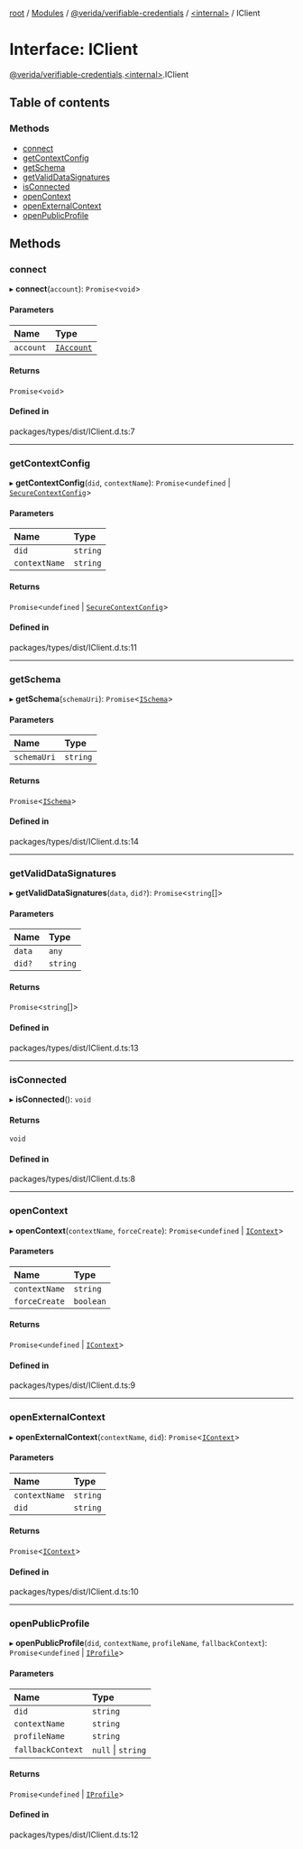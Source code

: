 [root](../README.md) / [Modules](../modules.md) / [@verida/verifiable-credentials](../modules/verida_verifiable_credentials.md) / [<internal\>](../modules/verida_verifiable_credentials._internal_.md) / IClient

# Interface: IClient

[@verida/verifiable-credentials](../modules/verida_verifiable_credentials.md).[<internal\>](../modules/verida_verifiable_credentials._internal_.md).IClient

## Table of contents

### Methods

- [connect](verida_verifiable_credentials._internal_.IClient.md#connect)
- [getContextConfig](verida_verifiable_credentials._internal_.IClient.md#getcontextconfig)
- [getSchema](verida_verifiable_credentials._internal_.IClient.md#getschema)
- [getValidDataSignatures](verida_verifiable_credentials._internal_.IClient.md#getvaliddatasignatures)
- [isConnected](verida_verifiable_credentials._internal_.IClient.md#isconnected)
- [openContext](verida_verifiable_credentials._internal_.IClient.md#opencontext)
- [openExternalContext](verida_verifiable_credentials._internal_.IClient.md#openexternalcontext)
- [openPublicProfile](verida_verifiable_credentials._internal_.IClient.md#openpublicprofile)

## Methods

### connect

▸ **connect**(`account`): `Promise`<`void`\>

#### Parameters

| Name | Type |
| :------ | :------ |
| `account` | [`IAccount`](verida_verifiable_credentials._internal_.IAccount.md) |

#### Returns

`Promise`<`void`\>

#### Defined in

packages/types/dist/IClient.d.ts:7

___

### getContextConfig

▸ **getContextConfig**(`did`, `contextName`): `Promise`<`undefined` \| [`SecureContextConfig`](verida_verifiable_credentials._internal_.SecureContextConfig.md)\>

#### Parameters

| Name | Type |
| :------ | :------ |
| `did` | `string` |
| `contextName` | `string` |

#### Returns

`Promise`<`undefined` \| [`SecureContextConfig`](verida_verifiable_credentials._internal_.SecureContextConfig.md)\>

#### Defined in

packages/types/dist/IClient.d.ts:11

___

### getSchema

▸ **getSchema**(`schemaUri`): `Promise`<[`ISchema`](verida_verifiable_credentials._internal_.ISchema.md)\>

#### Parameters

| Name | Type |
| :------ | :------ |
| `schemaUri` | `string` |

#### Returns

`Promise`<[`ISchema`](verida_verifiable_credentials._internal_.ISchema.md)\>

#### Defined in

packages/types/dist/IClient.d.ts:14

___

### getValidDataSignatures

▸ **getValidDataSignatures**(`data`, `did?`): `Promise`<`string`[]\>

#### Parameters

| Name | Type |
| :------ | :------ |
| `data` | `any` |
| `did?` | `string` |

#### Returns

`Promise`<`string`[]\>

#### Defined in

packages/types/dist/IClient.d.ts:13

___

### isConnected

▸ **isConnected**(): `void`

#### Returns

`void`

#### Defined in

packages/types/dist/IClient.d.ts:8

___

### openContext

▸ **openContext**(`contextName`, `forceCreate`): `Promise`<`undefined` \| [`IContext`](verida_verifiable_credentials._internal_.IContext.md)\>

#### Parameters

| Name | Type |
| :------ | :------ |
| `contextName` | `string` |
| `forceCreate` | `boolean` |

#### Returns

`Promise`<`undefined` \| [`IContext`](verida_verifiable_credentials._internal_.IContext.md)\>

#### Defined in

packages/types/dist/IClient.d.ts:9

___

### openExternalContext

▸ **openExternalContext**(`contextName`, `did`): `Promise`<[`IContext`](verida_verifiable_credentials._internal_.IContext.md)\>

#### Parameters

| Name | Type |
| :------ | :------ |
| `contextName` | `string` |
| `did` | `string` |

#### Returns

`Promise`<[`IContext`](verida_verifiable_credentials._internal_.IContext.md)\>

#### Defined in

packages/types/dist/IClient.d.ts:10

___

### openPublicProfile

▸ **openPublicProfile**(`did`, `contextName`, `profileName`, `fallbackContext`): `Promise`<`undefined` \| [`IProfile`](verida_verifiable_credentials._internal_.IProfile.md)\>

#### Parameters

| Name | Type |
| :------ | :------ |
| `did` | `string` |
| `contextName` | `string` |
| `profileName` | `string` |
| `fallbackContext` | ``null`` \| `string` |

#### Returns

`Promise`<`undefined` \| [`IProfile`](verida_verifiable_credentials._internal_.IProfile.md)\>

#### Defined in

packages/types/dist/IClient.d.ts:12
